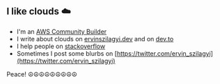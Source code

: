 ## I like clouds ☁️

* I'm an [AWS Community Builder](https://aws.amazon.com/developer/community/community-builders/)
* I write about clouds on [ervinszilagyi.dev](https://ervinszilagyi.dev) and on [dev.to](https://dev.to/ervin_szilagyi)
* I help people on [stackoverflow](https://stackoverflow.com/users/7661119/ervin-szilagyi)
* Sometimes I post some blurbs on [https://twitter.com/ervin_szilagyi](https://twitter.com/ervin_szilagyi)

Peace!
☮☮☮☮☮☮☮☮☮
